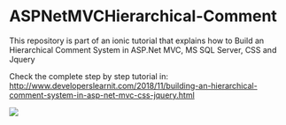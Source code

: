# ASPNetMVCHierarchical-Comment
This repository is part of an ionic tutorial that explains how to Build an Hierarchical Comment System in ASP.Net MVC, MS SQL Server, CSS and Jquery

Check the complete step by step tutorial in: http://www.developerslearnit.com/2018/11/building-an-hierarchical-comment-system-in-asp-net-mvc-css-jquery.html

![](https://res.cloudinary.com/panachora/image/upload/v1542527038/commentdemoApp_y6rdjt.gif)
